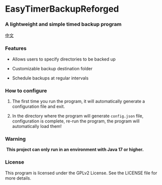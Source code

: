 # EasyTimerBackupReforged

### A lightweight and simple timed backup program

[中文](https://github.com/SleepingCui/EasyTimerBackupReforged/blob/master/README_zh_CN.md)

### Features

- Allows users to specify directories to be backed up

- Customizable backup destination folder

- Schedule backups at regular intervals

  

### How to configure

1. The first time you run the program, it will automatically generate a configuration file and exit.

2. In the directory where the program will generate `config.json` file, configuration is complete, re-run the program, the program will automatically load them!

   

### Warning

​    **This project can only run in an environment with Java 17 or higher.**

### License

This program is licensed under the GPLv2 License. See the LICENSE file for more details.



